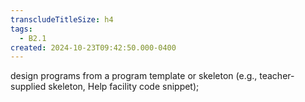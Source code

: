 ```yaml
---
transcludeTitleSize: h4
tags:
  - B2.1
created: 2024-10-23T09:42:50.000-0400
---
```

design programs from a program template or skeleton (e.g., teacher-supplied skeleton, Help facility code snippet);